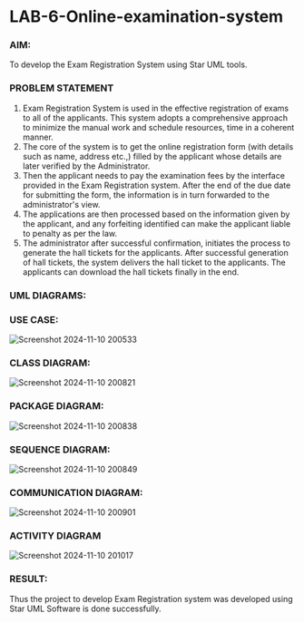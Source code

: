 # LAB-6-Online-examination-system
### AIM:
To develop the Exam Registration System using Star UML tools.
### PROBLEM STATEMENT
1. Exam Registration System is used in the effective registration of exams to all of the
applicants. This system adopts a comprehensive approach to minimize the manual work and
schedule resources, time in a coherent manner.
2. The core of the system is to get the online registration form (with details such as name,
address etc.,) filled by the applicant whose details are later verified by the Administrator.
3. Then the applicant needs to pay the examination fees by the interface provided in the
Exam Registration system. After the end of the due date for submitting the form, the
information is in turn forwarded to the administrator's view.
4. The applications are then processed based on the information given by the applicant,
and any forfeiting identified can make the applicant liable to penalty as per the law.
5. The administrator after successful confirmation, initiates the process to generate the
hall tickets for the applicants. After successful generation of hall tickets, the system delivers
the hall ticket to the applicants. The applicants can download the hall tickets finally in the end.
### UML DIAGRAMS:
### USE CASE:
![Screenshot 2024-11-10 200533](https://github.com/user-attachments/assets/8779cfa4-ec32-49d2-b9b8-3b436ee012d2)

### CLASS DIAGRAM:
![Screenshot 2024-11-10 200821](https://github.com/user-attachments/assets/9c0f0b14-4610-4ec6-b3bf-8d3568f06d7f)

### PACKAGE DIAGRAM:
![Screenshot 2024-11-10 200838](https://github.com/user-attachments/assets/8fe42924-ed9e-4dd6-b237-4ea931d4765b)

### SEQUENCE DIAGRAM:
![Screenshot 2024-11-10 200849](https://github.com/user-attachments/assets/b61eca7a-2175-4ac0-ba2a-184531ba1f58)

### COMMUNICATION DIAGRAM:
![Screenshot 2024-11-10 200901](https://github.com/user-attachments/assets/e7a65af9-0e67-40f1-9610-ada49274eaa7)

### ACTIVITY DIAGRAM
![Screenshot 2024-11-10 201017](https://github.com/user-attachments/assets/dadbd8fd-6bad-4243-9241-de8c7b633a90)


### RESULT:
Thus the project to develop Exam Registration system was developed using Star UML
Software is done successfully.

